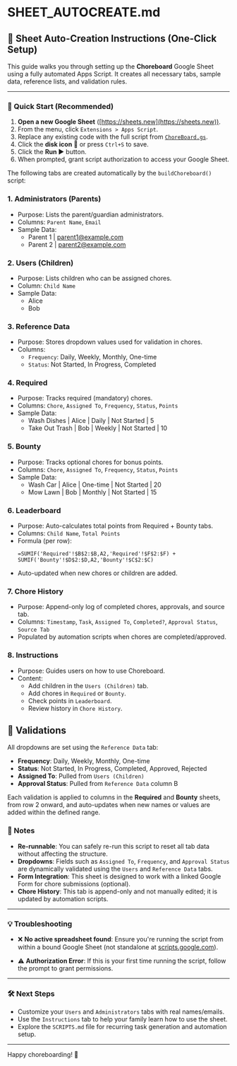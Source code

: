 # SHEET\_AUTOCREATE.md

## 📄 Sheet Auto-Creation Instructions (One-Click Setup)

This guide walks you through setting up the **Choreboard** Google Sheet using a fully automated Apps Script. It creates all necessary tabs, sample data, reference lists, and validation rules.

---

### 🚀 Quick Start (Recommended)

1. **Open a new Google Sheet** ([https://sheets.new](https://sheets.new)).
2. From the menu, click `Extensions > Apps Script`.
3. Replace any existing code with the full script from [`ChoreBoard.gs`](../utilities/ChoreBoard.gs).
4. Click the **disk icon** 💾 or press `Ctrl+S` to save.
5. Click the **Run ▶️** button.
6. When prompted, grant script authorization to access your Google Sheet.


The following tabs are created automatically by the `buildChoreboard()` script:

### 1. **Administrators (Parents)**
- Purpose: Lists the parent/guardian administrators.
- Columns: `Parent Name`, `Email`
- Sample Data:
  - Parent 1 | parent1@example.com
  - Parent 2 | parent2@example.com

### 2. **Users (Children)**
- Purpose: Lists children who can be assigned chores.
- Column: `Child Name`
- Sample Data:
  - Alice
  - Bob

### 3. **Reference Data**
- Purpose: Stores dropdown values used for validation in chores.
- Columns:
  - `Frequency`: Daily, Weekly, Monthly, One-time
  - `Status`: Not Started, In Progress, Completed

### 4. **Required**
- Purpose: Tracks required (mandatory) chores.
- Columns: `Chore`, `Assigned To`, `Frequency`, `Status`, `Points`
- Sample Data:
  - Wash Dishes | Alice | Daily | Not Started | 5
  - Take Out Trash | Bob | Weekly | Not Started | 10

### 5. **Bounty**
- Purpose: Tracks optional chores for bonus points.
- Columns: `Chore`, `Assigned To`, `Frequency`, `Status`, `Points`
- Sample Data:
  - Wash Car | Alice | One-time | Not Started | 20
  - Mow Lawn | Bob | Monthly | Not Started | 15

### 6. **Leaderboard**
- Purpose: Auto-calculates total points from Required + Bounty tabs.
- Columns: `Child Name`, `Total Points`
- Formula (per row):
  ```excel
  =SUMIF('Required'!$B$2:$B,A2,'Required'!$F$2:$F) + SUMIF('Bounty'!$D$2:$D,A2,'Bounty'!$C$2:$C)
  ```
- Auto-updated when new chores or children are added.

### 7. **Chore History**

- Purpose: Append-only log of completed chores, approvals, and source tab.
- Columns: `Timestamp`, `Task`, `Assigned To`, `Completed?`, `Approval Status`, `Source Tab`
- Populated by automation scripts when chores are completed/approved.

### 8. **Instructions**

- Purpose: Guides users on how to use Choreboard.
- Content:
  - Add children in the `Users (Children)` tab.
  - Add chores in `Required` or `Bounty`.
  - Check points in `Leaderboard`.
  - Review history in `Chore History`.

## 🔁 Validations

All dropdowns are set using the `Reference Data` tab:

- **Frequency**: Daily, Weekly, Monthly, One-time
- **Status**: Not Started, In Progress, Completed, Approved, Rejected
- **Assigned To**: Pulled from `Users (Children)`
- **Approval Status**: Pulled from `Reference Data` column B

Each validation is applied to columns in the **Required** and **Bounty** sheets, from row 2 onward, and auto-updates when new names or values are added within the defined range.


### 📌 Notes

- **Re-runnable**: You can safely re-run this script to reset all tab data without affecting the structure.
- **Dropdowns**: Fields such as `Assigned To`, `Frequency`, and `Approval Status` are dynamically validated using the `Users` and `Reference Data` tabs.
- **Form Integration**: This sheet is designed to work with a linked Google Form for chore submissions (optional).
- **Chore History**: This tab is append-only and not manually edited; it is updated by automation scripts.

---

### 💡 Troubleshooting

- ❌ **No active spreadsheet found**:
  Ensure you're running the script from within a bound Google Sheet (not standalone at [scripts.google.com](https://scripts.google.com)).

- ⚠️ **Authorization Error**:
  If this is your first time running the script, follow the prompt to grant permissions.

---

### 🛠️ Next Steps

- Customize your `Users` and `Administrators` tabs with real names/emails.
- Use the `Instructions` tab to help your family learn how to use the sheet.
- Explore the `SCRIPTS.md` file for recurring task generation and automation setup.

---

Happy choreboarding! 🎯
